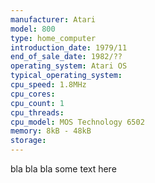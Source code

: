 ```yaml
---
manufacturer: Atari
model: 800
type: home_computer
introduction_date: 1979/11
end_of_sale_date: 1982/??
operating_system: Atari OS
typical_operating_system: 
cpu_speed: 1.8MHz
cpu_cores:
cpu_count: 1
cpu_threads:
cpu_model: MOS Technology 6502
memory: 8kB - 48kB
storage:
---
```


bla bla bla some text here
